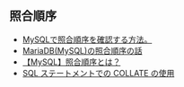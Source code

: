 ## 照合順序

- [MySQLで照合順序を確認する方法。](http://odasusu.hatenablog.com/entry/2014/02/21/132203)
- [MariaDB(MySQL)の照合順序の話](https://blog.ver001.com/mariadb_collation/)
- [【MySQL】照合順序とは？](https://qiita.com/kazu56/items/6af85ffcf8d3954455ad)
- [SQL ステートメントでの COLLATE の使用](https://dev.mysql.com/doc/refman/5.6/ja/charset-collate.html)
